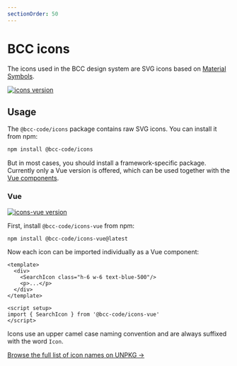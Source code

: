 ```yaml
---
sectionOrder: 50
---
```


# BCC icons
The icons used in the BCC design system are SVG icons based on [Material Symbols](https://fonts.google.com/icons).

[![icons version](https://img.shields.io/npm/v/@bcc-code/icons/latest?label=%40bcc-code%2Ficons)](https://github.com/bcc-code/bcc-icons/releases)

## Usage
The `@bcc-code/icons` package contains raw SVG icons. You can install it from npm:
```sh
npm install @bcc-code/icons
```

But in most cases, you should install a framework-specific package. Currently only a Vue version is offered, which can be used together with the [Vue components](../vue-components/README.md).

### Vue
[![icons-vue version](https://img.shields.io/npm/v/@bcc-code/icons-vue/latest?label=%40bcc-code%2Ficons-vue)](https://github.com/bcc-code/bcc-icons/releases)

First, install `@bcc-code/icons-vue` from npm:

```sh
npm install @bcc-code/icons-vue@latest
```

Now each icon can be imported individually as a Vue component:

```vue
<template>
  <div>
    <SearchIcon class="h-6 w-6 text-blue-500"/>
    <p>...</p>
  </div>
</template>

<script setup>
import { SearchIcon } from '@bcc-code/icons-vue'
</script>
```

Icons use an upper camel case naming convention and are always suffixed with the word `Icon`.

[Browse the full list of icon names on UNPKG &rarr;](https://unpkg.com/browse/@bcc-code/icons-vue)

